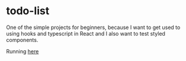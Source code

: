 # todo-list

One of the simple projects for beginners, because I want to get used to using
hooks and typescript in React and I also want to test styled components.

Running [here](https://todo-list-petko4.vercel.app/)
